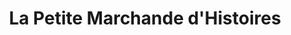 ---
title: "La Petite Marchande d'Histoires"
url: /uzerche/la-petite-marchande-dhistoires/
shop: livres
---